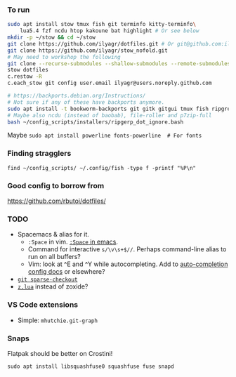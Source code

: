 ### To run

```bash
sudo apt install stow tmux fish git terminfo kitty-terminfo\
    lua5.4 fzf ncdu htop kakoune bat highlight # Or see below
mkdir -p ~/stow && cd ~/stow
git clone https://github.com/ilyagr/dotfiles.git # Or git@github.com:ilyagr/dotfiles.git
git clone https://github.com/ilyagr/stow_nofold.git
# May need to workshop the following
git clone --recurse-submodules --shallow-submodules --remote-submodules https://github.com/ilyagr/dotfiles_submodules submodules
stow dotfiles
c.restow -R
c.each_stow git config user.email ilyagr@users.noreply.github.com

# https://backports.debian.org/Instructions/
# Not sure if any of these have backports anymore.
sudo apt install -t bookworm-backports git gitk gitgui tmux fish ripgrep stow
# Maybe also ncdu (instead of baobab), file-roller and p7zip-full
bash ~/config_scripts/installers/ripgerp_dot_ignore.bash
```

Maybe `sudo apt install powerline fonts-powerline  # For fonts`

### Finding stragglers
```
find ~/config_scripts/ ~/.config/fish -type f -printf "%P\n"
```

### Good config to borrow from
https://github.com/rbutoi/dotfiles/

### TODO
- Spacemacs & alias for it.
  - `:Space` in vim. [`:Space` in emacs](https://github.com/syl20bnr/spacemacs#modify-spacemacs-start-directory-variable).
  - Command for interactive `s/\v\s+$//`. Perhaps command-line alias to run on all buffers?
  - Vim: look at ^E and ^Y while autocompleting.
    Add to [auto-completion config docs](https://spacevim.org/layers/autocomplete/) or elsewhere?
- [`git sparse-checkout`](https://git-scm.com/docs/git-sparse-checkout)
- [`z.lua`](https://github.com/skywind3000/z.lua) instead of zoxide?

### VS Code extensions
- Simple: `mhutchie.git-graph`

### Snaps

Flatpak should be better on Crostini!

`sudo apt install libsquashfuse0 squashfuse fuse snapd`

